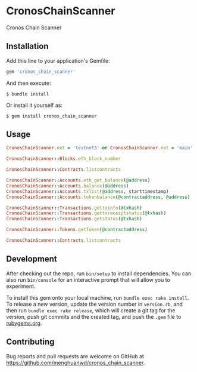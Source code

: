 # CronosChainScanner

Cronos Chain Scanner

## Installation

Add this line to your application's Gemfile:

```ruby
gem 'cronos_chain_scanner'
```

And then execute:

    $ bundle install

Or install it yourself as:

    $ gem install cronos_chain_scanner

## Usage

```ruby
CronosChainScanner.net = 'testnet3' or CronosChainScanner.net = 'main' (default)
```

```ruby
CronosChainScanner::Blocks.eth_block_number

CronosChainScanner::Contracts.listcontracts

CronosChainScanner::Accounts.eth_get_balance(@address)
CronosChainScanner::Accounts.balance(@address)
CronosChainScanner::Accounts.txlist(@address, starttimestamp)
CronosChainScanner::Accounts.tokenbalance(@contractaddress, @address)

CronosChainScanner::Transactions.gettxinfo(@txhash)
CronosChainScanner::Transactions.gettxreceiptstatus(@txhash)
CronosChainScanner::Transactions.getstatus(@txhash)

CronosChainScanner::Tokens.getToken(@contractaddress)

CronosChainScanner::Contracts.listcontracts
```

## Development

After checking out the repo, run `bin/setup` to install dependencies. You can also run `bin/console` for an interactive prompt that will allow you to experiment.

To install this gem onto your local machine, run `bundle exec rake install`. To release a new version, update the version number in `version.rb`, and then run `bundle exec rake release`, which will create a git tag for the version, push git commits and the created tag, and push the `.gem` file to [rubygems.org](https://rubygems.org).

## Contributing

Bug reports and pull requests are welcome on GitHub at https://github.com/menghuanwd/cronos_chain_scanner.

